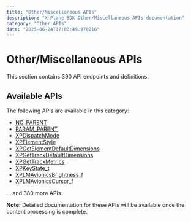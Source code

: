 ```yaml
---
title: "Other/Miscellaneous APIs"
description: "X-Plane SDK Other/Miscellaneous APIs documentation"
category: "Other_APIs"
date: "2025-06-24T17:03:49.970216"
---
```


# Other/Miscellaneous APIs

This section contains 390 API endpoints and definitions.

## Available APIs

The following APIs are available in this category:

- [NO_PARENT](https://developer.x-plane.com/sdk/NO_PARENT/)
- [PARAM_PARENT](https://developer.x-plane.com/sdk/PARAM_PARENT/)
- [XPDispatchMode](https://developer.x-plane.com/sdk/XPDispatchMode/)
- [XPElementStyle](https://developer.x-plane.com/sdk/XPElementStyle/)
- [XPGetElementDefaultDimensions](https://developer.x-plane.com/sdk/XPGetElementDefaultDimensions/)
- [XPGetTrackDefaultDimensions](https://developer.x-plane.com/sdk/XPGetTrackDefaultDimensions/)
- [XPGetTrackMetrics](https://developer.x-plane.com/sdk/XPGetTrackMetrics/)
- [XPKeyState_t](https://developer.x-plane.com/sdk/XPKeyState_t/)
- [XPLMAvionicsBrightness_f](https://developer.x-plane.com/sdk/XPLMAvionicsBrightness_f/)
- [XPLMAvionicsCursor_f](https://developer.x-plane.com/sdk/XPLMAvionicsCursor_f/)

... and 380 more APIs.

**Note:** Detailed documentation for these APIs will be available once the content processing is complete.

